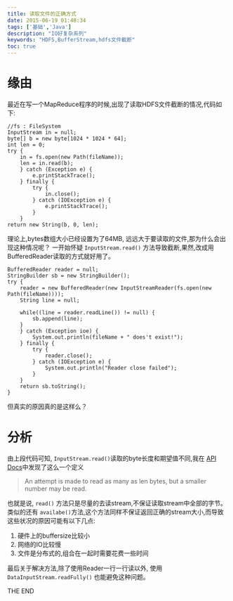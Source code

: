 ```yaml
---
title: 读取文件的正确方式
date: 2015-06-19 01:48:34
tags: ['基础','Java']
description: "IO好复杂系列"
keywords: "HDFS,BufferStream,hdfs文件截断"
toc: true
---
```



# 缘由

最近在写一个MapReduce程序的时候,出现了读取HDFS文件截断的情况,代码如下:

```
//fs : FileSystem
InputStream in = null;
byte[] b = new byte[1024 * 1024 * 64];
int len = 0;
try {
	in = fs.open(new Path(fileName));
	len = in.read(b);
    } catch (Exception e) {
    	e.printStackTrace();
    } finally {
    	try {
    		in.close();
    	} catch (IOException e) {
    		e.printStackTrace();
    	}
    }
return new String(b, 0, len);
```

理论上,bytes数组大小已经设置为了64MB, 远远大于要读取的文件,那为什么会出现这种情况呢？
一开始怀疑 `InputStream.read()` 方法导致截断,果然,改成用BufferedReader读取的方式就好用了。

```
BufferedReader reader = null;
StringBuilder sb = new StringBuilder();
try {
    reader = new BufferedReader(new InputStreamReader(fs.open(new Path(fileName))));
    String line = null;

    while((line = reader.readLine()) != null) {
        sb.append(line);
    }
    } catch (Exception ioe) {
        System.out.println(fileName + " does't exist!");
    } finally {
        try {
            reader.close();
        } catch (IOException e) {
            System.out.println("Reader close failed");
        }
    }
    return sb.toString();
}
```

但真实的原因真的是这样么？
# 分析

由上段代码可知, `InputStream.read()`读取的byte长度和期望值不同,我在 [API  Docs](http://docs.oracle.com/javase/7/docs/api/java/io/InputStream.html)中发现了这么一个定义
> An attempt is made to read as many as len bytes, but a smaller number may be read.

也就是说, `read()` 方法只是尽量的去读stream,不保证读取stream中全部的字节。类似的还有 `availabe()`方法,这个方法同样不保证返回正确的stream大小,而导致这些状况的原因可能有以下几点:
1. 硬件上的buffersize比较小
2. 网络的IO比较慢
3. 文件是分布式的,组合在一起时需要花费一些时间

最后关于解决方法,除了使用Reader一行一行读以外, 使用 `DataInputStream.readFully()` 也能避免这种问题。

THE END
